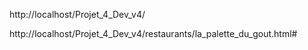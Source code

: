 


http://localhost/Projet_4_Dev_v4/


http://localhost/Projet_4_Dev_v4/restaurants/la_palette_du_gout.html#